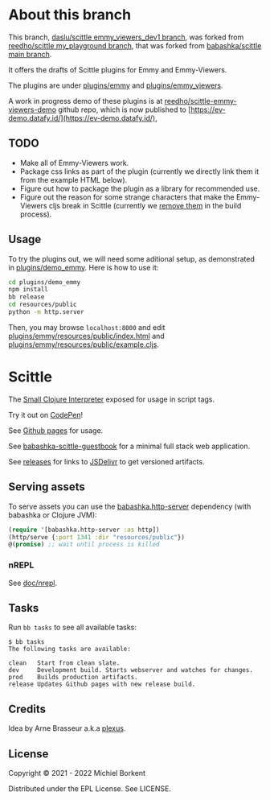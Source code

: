 # About this branch

This branch, [daslu/scittle emmy_viewers_dev1 branch](https://github.com/daslu/scittle/tree/emmy_viewers_dev1), was forked from [reedho/scittle my_playground branch](https://github.com/reedho/scittle/tree/my_playground), that was forked from [babashka/scittle main branch](https://github.com/babashka/scittle).

It offers the drafts of Scittle plugins for Emmy and Emmy-Viewers.

The plugins are under [plugins/emmy](plugins/emmy) and [plugins/emmy_viewers](plugins/emmy_viewers).

A work in progress demo of these plugins is at [reedho/scittle-emmy-viewers-demo](https://github.com/reedho/scittle-emmy-viewers-demo) github repo, which is now published to [https://ev-demo.datafy.id/](https://ev-demo.datafy.id/),

## TODO

- Make all of Emmy-Viewers work.
- Package css links as part of the plugin (currently we directly link them it from the example HTML below).
- Figure out how to package the plugin as a library for recommended use.
- Figure out the reason for some strange characters that make the Emmy-Viewers cljs break in Scittle (currently we [remove them](https://github.com/daslu/scittle/blob/2b6177e/plugins/demo_emmy/bb.edn#L43) in the build process).

## Usage

To try the plugins out, we will need some aditional setup, as demonstrated in [plugins/demo_emmy](plugins/demo_emmy). Here is how to use it:

```bash
cd plugins/demo_emmy
npm install
bb release
cd resources/public
python -m http.server
```

Then, you may browse `localhost:8000` and edit
[plugins/emmy/resources/public/index.html](plugins/demo_emmy/resources/public/index.html) and
[plugins/emmy/resources/public/example.cljs](plugins/demo_emmy/resources/public/example.cljs).

# Scittle

The [Small Clojure Interpreter](https://github.com/babashka/sci) exposed for usage in script tags.

Try it out on [CodePen](https://codepen.io/Prestance/pen/PoOdZQw)!

See [Github pages](https://babashka.org/scittle/) for usage.

See
[babashka-scittle-guestbook](https://github.com/kloimhardt/babashka-scittle-guestbook)
for a minimal full stack web application.

See [releases](https://github.com/babashka/scittle/releases) for links to
[JSDelivr](https://www.jsdelivr.com) to get versioned artifacts.

## Serving assets

To serve assets you can use the
[babashka.http-server](https://github.com/babashka/http-server) dependency (with
babashka or Clojure JVM):

```clojure
(require '[babashka.http-server :as http])
(http/serve {:port 1341 :dir "resources/public"})
@(promise) ;; wait until process is killed
```

### nREPL

See [doc/nrepl](doc/nrepl).

## Tasks

Run `bb tasks` to see all available tasks:

```
$ bb tasks
The following tasks are available:

clean   Start from clean slate.
dev     Development build. Starts webserver and watches for changes.
prod    Builds production artifacts.
release Updates Github pages with new release build.
```

## Credits

Idea by Arne Brasseur a.k.a [plexus](https://github.com/plexus).

## License

Copyright © 2021 - 2022 Michiel Borkent

Distributed under the EPL License. See LICENSE.
